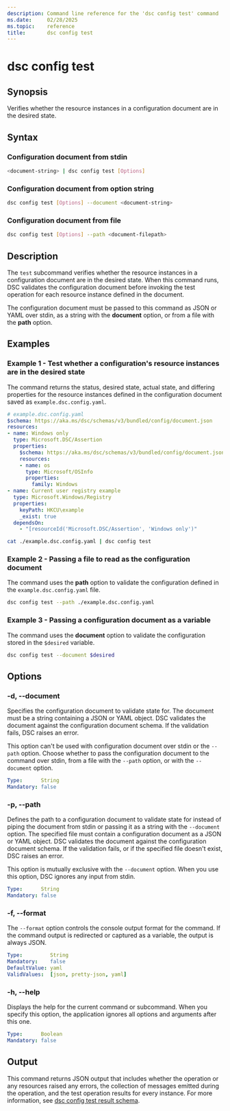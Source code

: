 ```yaml
---
description: Command line reference for the 'dsc config test' command
ms.date:     02/28/2025
ms.topic:    reference
title:       dsc config test
---
```


# dsc config test

## Synopsis

Verifies whether the resource instances in a configuration document are in the desired state.

## Syntax

### Configuration document from stdin

```sh
<document-string> | dsc config test [Options]
```

### Configuration document from option string

```sh
dsc config test [Options] --document <document-string>
```

### Configuration document from file

```sh
dsc config test [Options] --path <document-filepath>
```

## Description

The `test` subcommand verifies whether the resource instances in a configuration document are in
the desired state. When this command runs, DSC validates the configuration document before invoking
the test operation for each resource instance defined in the document.

The configuration document must be passed to this command as JSON or YAML over stdin, as a string
with the **document** option, or from a file with the **path** option.

## Examples

### Example 1 - Test whether a configuration's resource instances are in the desired state

The command returns the status, desired state, actual state, and differing properties for the
resource instances defined in the configuration document saved as `example.dsc.config.yaml`.

```yaml
# example.dsc.config.yaml
$schema: https://aka.ms/dsc/schemas/v3/bundled/config/document.json
resources:
- name: Windows only
  type: Microsoft.DSC/Assertion
  properties:
    $schema: https://aka.ms/dsc/schemas/v3/bundled/config/document.json
    resources:
    - name: os
      type: Microsoft/OSInfo
      properties:
        family: Windows
- name: Current user registry example
  type: Microsoft.Windows/Registry
  properties:
    keyPath: HKCU\example
    _exist: true
  dependsOn:
    - "[resourceId('Microsoft.DSC/Assertion', 'Windows only')"
```

```sh
cat ./example.dsc.config.yaml | dsc config test
```

### Example 2 - Passing a file to read as the configuration document

The command uses the **path** option to validate the configuration defined in the
`example.dsc.config.yaml` file.

```sh
dsc config test --path ./example.dsc.config.yaml
```

### Example 3 - Passing a configuration document as a variable

The command uses the **document** option to validate the configuration stored in the `$desired`
variable.

```sh
dsc config test --document $desired
```

## Options

### -d, --document

Specifies the configuration document to validate state for. The document must be a string
containing a JSON or YAML object. DSC validates the document against the configuration document
schema. If the validation fails, DSC raises an error.

This option can't be used with configuration document over stdin or the `--path` option. Choose
whether to pass the configuration document to the command over stdin, from a file with the `--path`
option, or with the `--document` option.

```yaml
Type:      String
Mandatory: false
```

### -p, --path

Defines the path to a configuration document to validate state for instead of piping the document
from stdin or passing it as a string with the `--document` option. The specified file must contain
a configuration document as a JSON or YAML object. DSC validates the document against the
configuration document schema. If the validation fails, or if the specified file doesn't exist, DSC
raises an error.

This option is mutually exclusive with the `--document` option. When you use this option, DSC
ignores any input from stdin.

```yaml
Type:      String
Mandatory: false
```

### -f, --format

The `--format` option controls the console output format for the command. If the command output is
redirected or captured as a variable, the output is always JSON.

```yaml
Type:         String
Mandatory:    false
DefaultValue: yaml
ValidValues:  [json, pretty-json, yaml]
```

### -h, --help

Displays the help for the current command or subcommand. When you specify this option, the
application ignores all options and arguments after this one.

```yaml
Type:      Boolean
Mandatory: false
```

## Output

This command returns JSON output that includes whether the operation or any resources raised any
errors, the collection of messages emitted during the operation, and the test operation results for
every instance. For more information, see [dsc config test result schema][01].

[01]: ../../schemas/outputs/config/test.md
